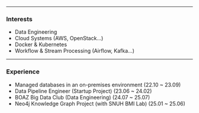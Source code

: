 
--- 

### Interests
- Data Engineering
- Cloud Systems (AWS, OpenStack...)
- Docker & Kubernetes
- Workflow & Stream Processing (Airflow, Kafka...)

--- 
### Experience
- Managed databases in an on-premises environment (22.10 ~ 23.09)
- Data Pipeline Engineer (Startup Project) (23.06 ~ 24.02)
- BOAZ Big Data Club (Data Engineering) (24.07 ~ 25.07)
- Neo4j Knowledge Graph Project (with SNUH BMI Lab) (25.01 ~ 25.06)
